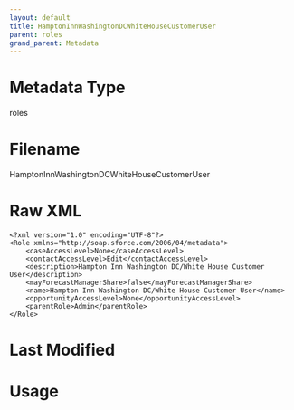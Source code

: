 ```yaml
---
layout: default
title: HamptonInnWashingtonDCWhiteHouseCustomerUser
parent: roles
grand_parent: Metadata
---
```

# Metadata Type
roles


# Filename 
HamptonInnWashingtonDCWhiteHouseCustomerUser


# Raw XML
```
<?xml version="1.0" encoding="UTF-8"?>
<Role xmlns="http://soap.sforce.com/2006/04/metadata">
    <caseAccessLevel>None</caseAccessLevel>
    <contactAccessLevel>Edit</contactAccessLevel>
    <description>Hampton Inn Washington DC/White House Customer User</description>
    <mayForecastManagerShare>false</mayForecastManagerShare>
    <name>Hampton Inn Washington DC/White House Customer User</name>
    <opportunityAccessLevel>None</opportunityAccessLevel>
    <parentRole>Admin</parentRole>
</Role>
```


# Last Modified


# Usage

